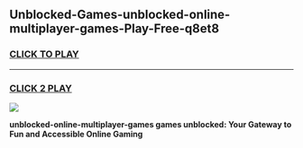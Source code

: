 
## Unblocked-Games-unblocked-online-multiplayer-games-Play-Free-q8et8
<h3>
<a href="https://premium76.site?title=unblocked-online-multiplayer-games&ref=18A1">CLICK TO PLAY</a></h3>
<hr>

<h3>
<a href="https://premium76.site?title=unblocked-online-multiplayer-games&ref=18A1">CLICK 2 PLAY</a>
  
</h3>

<a href="https://premium76.site?title=unblocked-online-multiplayer-games&ref=18A1"><img src="https://clearcache.store/games.png"></a>


**unblocked-online-multiplayer-games games unblocked: Your Gateway to Fun and Accessible Online Gaming**
